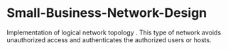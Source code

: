 # Small-Business-Network-Design
 Implementation of logical network topology . This type of network avoids unauthorized access and authenticates the authorized users or hosts.
